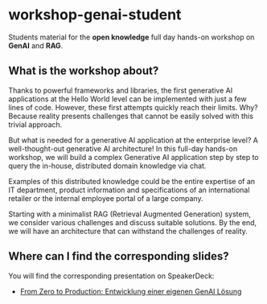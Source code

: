 # workshop-genai-student
Students material for the **open knowledge**  full day  hands-on workshop on **GenAI** and **RAG**.

## What is the workshop about?
Thanks to powerful frameworks and libraries, the first generative AI applications at the 
Hello World level can be implemented with just a few lines of code. However, these first 
attempts quickly reach their limits. Why? Because reality presents challenges that cannot 
be easily solved with this trivial approach. 

But what is needed for a generative AI application at the enterprise level? 
A well-thought-out generative AI architecture! In this full-day hands-on workshop, 
we will build a complex Generative AI application step by step to query the in-house, 
distributed domain knowledge via chat. 

Examples of this distributed knowledge could be the entire expertise of an IT department, 
product information and specifications of an international retailer or the internal employee 
portal of a large company. 

Starting with a minimalist RAG (Retrieval Augmented Generation) system, we consider 
various challenges and discuss suitable solutions. By the end, we will have an architecture 
that can withstand the challenges of reality.

## Where can I find the corresponding slides?
You will find the corresponding presentation on SpeakerDeck:
* [From Zero to Production: Entwicklung einer eigenen GenAI Lösung](https://speakerdeck.com/mobilelarson/from-zero-to-production-entwicklung-einer-eigenen-genai-losung)